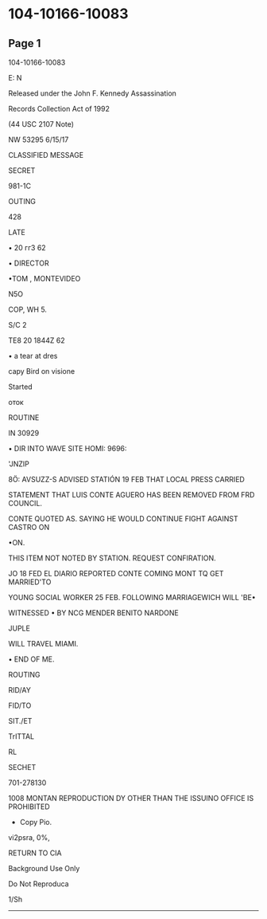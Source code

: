 # 104-10166-10083

## Page 1

104-10166-10083

E: N

Released under the John F. Kennedy Assassination

Records Collection Act of 1992

(44 USC 2107 Note)

NW 53295 6/15/17

CLASSIFIED MESSAGE

SECRET

981-1C

OUTING

428

LATE

• 20 гг3 62

• DIRECTOR

•TOM , MONTEVIDEO

N5O

COP, WH 5.

S/C 2

TE8 20 1844Z 62

• a tear at dres

capy Bird on visione

Started

оток

ROUTINE

IN 30929

• DIR INTO WAVE SITE HOMI: 9696:

'JNZIP

8Ö: AVSUZZ-S ADVISED STATIÓN 19 FEB THAT LOCAL PRESS CARRIED

STATEMENT THAT LUIS CONTE AGUERO HAS BEEN REMOVED FROM FRD COUNCIL.

CONTE QUOTED AS. SAYING HE WOULD CONTINUE FIGHT AGAINST CASTRO ON

•ON.

THIS ITEM NOT NOTED BY STATION. REQUEST CONFIRATION.

JO 18 FED EL DIARIO REPORTED CONTE COMING MONT TQ GET MARRIED'TO

YOUNG SOCIAL WORKER 25 FEB. FOLLOWING MARRIAGEWICH WILL 'BE•

WITNESSED • BY NCG MENDER BENITO NARDONE

JUPLE

WILL TRAVEL MIAMI.

• END OF ME.

ROUTING

RID/AY

FID/TO

SIT./ET

TrITTAL

RL

SECHET

701-278130

1008 MONTAN REPRODUCTION DY OTHER THAN THE ISSUINO OFFICE IS PROHIBITED

- Copy Pio.

vi2psra, 0%,

RETURN TO CIA

Background Use Only

Do Not Reproduca

1/Sh

---

